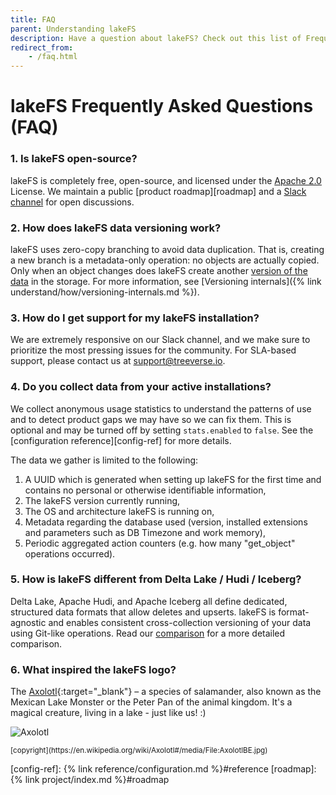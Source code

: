 ```yaml
---
title: FAQ
parent: Understanding lakeFS
description: Have a question about lakeFS? Check out this list of Frequently Asked Questions
redirect_from: 
    - /faq.html
---
```


# lakeFS Frequently Asked Questions (FAQ)

### 1. Is lakeFS open-source?
lakeFS is completely free, open-source, and licensed under the [Apache 2.0](https://www.apache.org/licenses/LICENSE-2.0) License. We maintain a public [product roadmap][roadmap] and a [Slack channel](https://lakefs.io/slack) for open discussions.

### 2. How does lakeFS data versioning work?
lakeFS uses zero-copy branching to avoid data duplication. That is, creating a new branch is a metadata-only operation: no objects are actually copied. Only when an object changes does lakeFS create another [version of the data](https://lakefs.io/blog/data-versioning/) in the storage. For more information, see [Versioning internals]({% link understand/how/versioning-internals.md %}).

### 3. How do I get support for my lakeFS installation?
We are extremely responsive on our Slack channel, and we make sure to prioritize the most pressing issues for the community. For SLA-based support, please contact us at [support@treeverse.io](mailto:support@treeverse.io).

### 4. Do you collect data from your active installations?
We collect anonymous usage statistics to understand the patterns of use and to detect product gaps we may have so we can fix them. This is optional and may be turned off by setting `stats.enabled` to `false`. See the [configuration reference][config-ref] for more details.


The data we gather is limited to the following:
1. A UUID which is generated when setting up lakeFS for the first time and contains no personal or otherwise identifiable information,
1. The lakeFS version currently running,
1. The OS and architecture lakeFS is running on,
1. Metadata regarding the database used (version, installed extensions and parameters such as DB Timezone and work memory),
1. Periodic aggregated action counters (e.g. how many "get_object" operations occurred).

### 5. How is lakeFS different from Delta Lake / Hudi / Iceberg?
Delta Lake, Apache Hudi, and Apache Iceberg all define dedicated, structured data formats that allow deletes and upserts. lakeFS is format-agnostic and enables consistent cross-collection versioning of your data using Git-like operations. Read our [comparison](https://lakefs.io/blog/hudi-iceberg-and-delta-lake-data-lake-table-formats-compared/) for a more detailed comparison. 

### 6. What inspired the lakeFS logo?
The [Axolotl](https://en.wikipedia.org/wiki/Axolotl){:target="_blank"} – a species of salamander, also known as the Mexican Lake Monster or the Peter Pan of the animal kingdom. It's a magical creature, living in a lake - just like us! :)

![Axolotl](https://upload.wikimedia.org/wikipedia/commons/f/f6/AxolotlBE.jpg)

<small>
    [copyright](https://en.wikipedia.org/wiki/Axolotl#/media/File:AxolotlBE.jpg)
</small>

[config-ref]:  {% link reference/configuration.md %}#reference
[roadmap]:  {% link project/index.md %}#roadmap

